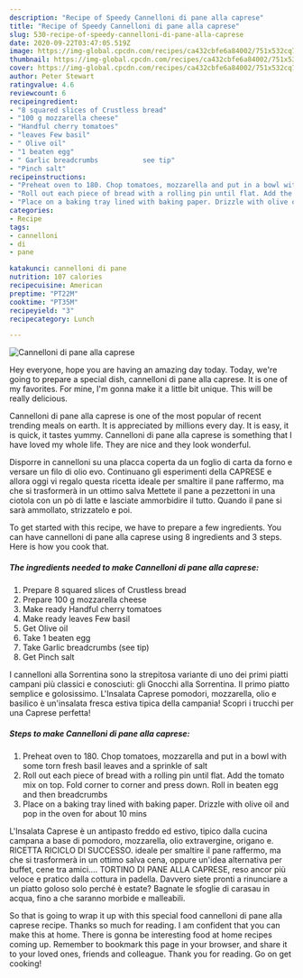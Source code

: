 ```yaml
---
description: "Recipe of Speedy Cannelloni di pane alla caprese"
title: "Recipe of Speedy Cannelloni di pane alla caprese"
slug: 530-recipe-of-speedy-cannelloni-di-pane-alla-caprese
date: 2020-09-22T03:47:05.519Z
image: https://img-global.cpcdn.com/recipes/ca432cbfe6a84002/751x532cq70/cannelloni-di-pane-alla-caprese-recipe-main-photo.jpg
thumbnail: https://img-global.cpcdn.com/recipes/ca432cbfe6a84002/751x532cq70/cannelloni-di-pane-alla-caprese-recipe-main-photo.jpg
cover: https://img-global.cpcdn.com/recipes/ca432cbfe6a84002/751x532cq70/cannelloni-di-pane-alla-caprese-recipe-main-photo.jpg
author: Peter Stewart
ratingvalue: 4.6
reviewcount: 6
recipeingredient:
- "8 squared slices of Crustless bread"
- "100 g mozzarella cheese"
- "Handful cherry tomatoes"
- "leaves Few basil"
- " Olive oil"
- "1 beaten egg"
- " Garlic breadcrumbs           see tip"
- "Pinch salt"
recipeinstructions:
- "Preheat oven to 180. Chop tomatoes, mozzarella and put in a bowl with some torn fresh basil leaves and a sprinkle of salt"
- "Roll out each piece of bread with a rolling pin until flat. Add the tomato mix on top. Fold corner to corner and press down. Roll in beaten egg and then breadcrumbs"
- "Place on a baking tray lined with baking paper. Drizzle with olive oil and pop in the oven for about 10 mins"
categories:
- Recipe
tags:
- cannelloni
- di
- pane

katakunci: cannelloni di pane 
nutrition: 107 calories
recipecuisine: American
preptime: "PT22M"
cooktime: "PT35M"
recipeyield: "3"
recipecategory: Lunch

---
```



![Cannelloni di pane alla caprese](https://img-global.cpcdn.com/recipes/ca432cbfe6a84002/751x532cq70/cannelloni-di-pane-alla-caprese-recipe-main-photo.jpg)

Hey everyone, hope you are having an amazing day today. Today, we're going to prepare a special dish, cannelloni di pane alla caprese. It is one of my favorites. For mine, I'm gonna make it a little bit unique. This will be really delicious.

Cannelloni di pane alla caprese is one of the most popular of recent trending meals on earth. It is appreciated by millions every day. It is easy, it is quick, it tastes yummy. Cannelloni di pane alla caprese is something that I have loved my whole life. They are nice and they look wonderful.

Disporre in cannelloni su una placca coperta da un foglio di carta da forno e versare un filo di olio evo. Continuano gli esperimenti della CAPRESE e allora oggi vi regalo questa ricetta ideale per smaltire il pane raffermo, ma che si trasformerà in un ottimo salva Mettete il pane a pezzettoni in una ciotola con un pò di latte e lasciate ammorbidire il tutto. Quando il pane si sarà ammollato, strizzatelo e poi.


To get started with this recipe, we have to prepare a few ingredients. You can have cannelloni di pane alla caprese using 8 ingredients and 3 steps. Here is how you cook that.

<!--inarticleads1-->

##### The ingredients needed to make Cannelloni di pane alla caprese:

1. Prepare 8 squared slices of Crustless bread
1. Prepare 100 g mozzarella cheese
1. Make ready Handful cherry tomatoes
1. Make ready leaves Few basil
1. Get  Olive oil
1. Take 1 beaten egg
1. Take  Garlic breadcrumbs           (see tip)
1. Get Pinch salt


I cannelloni alla Sorrentina sono la strepitosa variante di uno dei primi piatti campani più classici e conosciuti: gli Gnocchi alla Sorrentina. Il primo piatto semplice e golosissimo. L&#39;Insalata Caprese pomodori, mozzarella, olio e basilico è un&#39;insalata fresca estiva tipica della campania! Scopri i trucchi per una Caprese perfetta! 

<!--inarticleads2-->

##### Steps to make Cannelloni di pane alla caprese:

1. Preheat oven to 180. Chop tomatoes, mozzarella and put in a bowl with some torn fresh basil leaves and a sprinkle of salt
1. Roll out each piece of bread with a rolling pin until flat. Add the tomato mix on top. Fold corner to corner and press down. Roll in beaten egg and then breadcrumbs
1. Place on a baking tray lined with baking paper. Drizzle with olive oil and pop in the oven for about 10 mins


L&#39;Insalata Caprese è un antipasto freddo ed estivo, tipico dalla cucina campana a base di pomodoro, mozzarella, olio extravergine, origano e. RICETTA RICICLO DI SUCCESSO. ideale per smaltire il pane raffermo, ma che si trasformerà in un ottimo salva cena, oppure un&#39;idea alternativa per buffet, cene tra amici…. TORTINO DI PANE ALLA CAPRESE, reso ancor più veloce e pratico dalla cottura in padella. Davvero siete pronti a rinunciare a un piatto goloso solo perché è estate? Bagnate le sfoglie di carasau in acqua, fino a che saranno morbide e malleabili. 

So that is going to wrap it up with this special food cannelloni di pane alla caprese recipe. Thanks so much for reading. I am confident that you can make this at home. There is gonna be interesting food at home recipes coming up. Remember to bookmark this page in your browser, and share it to your loved ones, friends and colleague. Thank you for reading. Go on get cooking!
